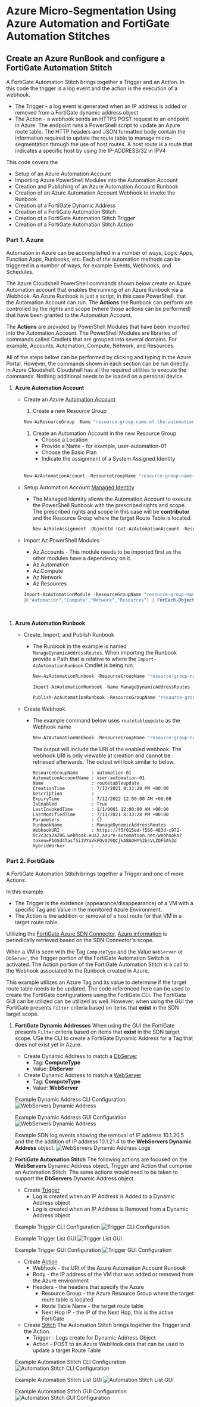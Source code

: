 # Azure Micro-Segmentation Using Azure Automation and FortiGate Automation Stitches

## Create an Azure RunBook and configure a FortiGate Automation Stitch

A FortiGate Automation Stitch brings together a Trigger and an Action. In this code the trigger is a log event and the action is the execution of a webhook.

* The Trigger - a log event is generated when an IP address is added or removed from a FortiGate dynamic address object
* The Action - a webhook sends an HTTPS POST request to an endpoint in Azure. The endpoint runs a PowerShell script to update an Azure route table. The HTTP headers and JSON formatted body contain the information required to update the route table to manage micro-segmentation through the use of host routes. A host route is a route that indicates a specific host by using the IP-ADDRESS/32 in IPV4

This code covers the

* Setup of an Azure Automation Account
* Importing Azure PowerShell Modules into the Automation Account
* Creation and Publishing of an Azure Automation Account Runbook
* Creation of an Azure Automation Account Webhook to invoke the Runbook
* Creation of a FortiGate Dynamic Address
* Creation of a FortiGate Automation Stitch
* Creation of a FortiGate Automation Stitch Trigger
* Creation of a FortiGate Automation Stitch Action

### Part 1. Azure

Automation in Azure can be accomplished in a number of ways, Logic Apps, Function Apps, Runbooks, etc. Each of the automation methods can be triggered in a number of ways, for example Events, Webhooks, and Schedules.

The Azure Cloudshell PowerShell commands shown below create an Azure Automation account that enables the running of an Azure Runbook via a Webhook. An Azure Runbook is just a script, in this case PowerShell, that the Automation Account can run. The __Actions__ the Runbook can perform are controlled by the rights and scope (where those actions can be performed) that have been granted to the Automation Account.

The __Actions__ are provided by PowerShell Modules that have been imported into the Automation Account. The PowerShell Modules are libraries of commands called Cmdlets that are grouped into several domains. For example, Accounts, Automation, Compute, Network, and Resources.

All of the steps below can be performed by clicking and typing in the Azure Portal. However, the commands shown in each section can be run directly in Azure Cloudshell. Cloudshell has all the required utilities to execute the commands. Nothing additional needs to be loaded on a personal device.

1. __Azure Automation Account__
    * Create an Azure [Automation Account](https://docs.microsoft.com/en-us/azure/automation/automation-create-standalone-account)

        1. Create a new Resource Group

        ```PowerShell
        New-AzResourceGroup -Name "resource-group-name-of-the-automation-account" -Location azure-location
        ```

        1. Create an Automation Account in the new Resource Group
            * Choose a Location
            * Provide a Name - for example, user-automation-01
            * Choose the Basic Plan
            * Indicate the assignment of a System Assigned Identity </br></br>

        ```PowerShell
        New-AzAutomationAccount -ResourceGroupName "resource-group-name-of-the-automation-account" -Location eastus -Name "user-automation-01" -AssignSystemIdentity -Plan Basic
        ```

    * Setup Automation Account [Managed Identity](<https://docs.microsoft.com/en-us/azure/active-directory/managed-identities-azure-resources/overview>)
      * The Managed Identity allows the Automation Account to execute the PowerShell Runbook with the prescribed rights and scope. The prescribed rights and scope in this case will be __contributor__ and the Resource Group where the target Route Table is located.

        ```PowerShell
        New-AzRoleAssignment -ObjectId (Get-AzAutomationAccount -ResourceGroupName "resource-group-name-of-the-automation-account" -Name user-automation-01).Identity.PrincipalId -RoleDefinitionName "Contributor" -Scope (Get-AzResourceGroup -Name "resource-group-name-of-the-target-route-table" -Location eastus).ResourceId
        ```

    * Import Az PowerShell Modules
        * Az.Accounts - This module needs to be imported first as the other modules have a dependency on it.
        * Az.Automation
        * Az.Compute
        * Az.Network
        * Az.Resources

        ```PowerShell
        Import-AzAutomationModule -ResourceGroupName "resource-group-name-of-the-automation-account" -AutomationAccountName user-automation-01 -Name Az.Accounts  -ContentLinkUri https://www.powershellgallery.com/api/v2/package/Az.Accounts
        @("Automation","Compute","Network","Resources") | ForEach-Object {Import-AzAutomationModule -ResourceGroupName "resource-group-name-of-the-automation-account" -AutomationAccountName user-automation-01 -Name Az.$_  -ContentLinkUri https://www.powershellgallery.com/api/v2/package/Az.$_}
        ```

</br>

1. __Azure Automation Runbook__
    * Create, Import, and Publish Runbook
      * The Runbook in the example is named `ManageDynamicAddressRoutes`. When importing the Runbook provide a Path that is relative to where the `Import-AzAutomationRunbook` Cmdlet is being run.

        ```PowerShell
        New-AzAutomationRunbook -ResourceGroupName "resource-group-name-of-the-automation-account" -AutomationAccountName user-automation-01 -Name ManageDynamicAddressRoutes -Type PowerShell
        
        Import-AzAutomationRunbook -Name ManageDynamicAddressRoutes -ResourceGroupName "resource-group-name-of-the-automation-account" -AutomationAccountName user-automation-01 -Path ManageDynamicAddressRoutes.ps1 -Type PowerShell –Force
        
        Publish-AzAutomationRunbook -ResourceGroupName "resource-group-name-of-the-automation-account" -AutomationAccountName user-automation-01 -Name ManageDynamicAddressRoutes
        ```

    * Create Webhook
      * The example command below uses `routetableupdate` as the Webhook name

        ```PowerShell
        New-AzAutomationWebhook -ResourceGroupName "resource-group-name-of-the-automation-account" -AutomationAccountName user-automation-01 -RunbookName ManageDynamicAddressRoutes -Name routetableupdate -IsEnabled $True -ExpiryTime "07/12/2022" -Force
        ```

        The output will include the URI of the enabled webhook. The webhook URI is only viewable at creation and cannot be retrieved afterwards. The output will look similar to below.

        ```text
        ResourceGroupName     : automation-01
        AutomationAccountName : user-automation-01
        Name                  : routetableupdate
        CreationTime          : 7/13/2021 8:33:28 PM +00:00
        Description           :
        ExpiryTime            : 7/12/2022 12:00:00 AM +00:00
        IsEnabled             : True
        LastInvokedTime       : 1/1/0001 12:00:00 AM +00:00
        LastModifiedTime      : 7/13/2021 8:33:28 PM +00:00
        Parameters            : {}
        RunbookName           : ManageDynamicAddressRoutes
        WebhookURI            : https://f5f015ed-f566-483d-c972-0c2c3ca2a296.webhook.eus2.azure-automation.net/webhooks?token=P1GSd4Tasf5i1VYaVkFQvG29QCjkA8AOHY%2bsVLZOFSA%3d
        HybridWorker          :
        ```

### Part 2. FortiGate

A FortiGate Automation Stitch brings together a Trigger and one of more Actions.

In this example

* The Trigger is the existence (appearance/disappearance) of a VM with a specific Tag and Value in the monitored Azure Environment.
* The Action is the addition or removal of a host route for that VM in a target route table.

Utilizing the [FortiGate Azure SDN Connector](https://docs.fortinet.com/document/fortigate-public-cloud/7.0.0/azure-administration-guide/502895/configuring-an-sdn-connector-in-azure), [Azure information](https://docs.fortinet.com/document/fortigate-public-cloud/7.0.0/azure-administration-guide/489236/configuring-an-azure-sdn-connector-for-azure-resources) is periodically retrieved based on the SDN Connector's scope.

When a VM is seen with the Tag `ComputeType` and the Value `WebServer` or `DbServer`, the Trigger portion of the FortiGate Automation Switch is activated. The Action portion of the FortiGate Automation Stitch is a call to the Webhook associated to the Runbook created in Azure.

This example utilizes an Azure Tag and its value to determine if the target route table needs to be updated. The code referenced here can be used to create the FortiGate configurations using the FortiGate CLI. The FortiGate GUI can be utilized can be utilized as well. However, when using the GUI the FortiGate presents `Filter` criteria based on items that __exist__ in the SDN target scope.

1. __FortiGate Dynamic Addresses__
When using the GUI the FortiGate presents `Filter` criteria based on items that __exist__ in the SDN target scope. USe the CLI to create a FortiGate Dynamic Address for a Tag that does not exist yet in Azure.
    * Create Dynamic Address to match a [DbServer](FortiGate/address-DbServers.cfg)
        * Tag: __ComputeType__
        * Value: __DbServer__
    * Create Dynamic Address to match a [WebServer](FortiGate/address-WebServers.cfg)
        * Tag: __ComputeType__
        * Value: __WebServer__

    Example Dynamic Address CLI Configuration
    ![WebServers Dynamic Address](images/dynamic-address-webservers-cli.jpg)

    Example Dynamic Address GUI Configuration
    ![WebServers Dynamic Address](images/dynamic-address-webservers-gui.jpg)

    Example SDN log events showing the removal of IP address 10.1.20.5 and the the addition of IP address 10.1.21.4 to the __WebServers Dynamic Address__ object.
    ![WebServers Dynamic Address Logs](images/dynamic-address-log.jpg)

1. __FortiGate Automation Stitch__
The following actions are focused on the __WebServers__ Dynamic Address object, Trigger and Action that comprise an Automation Stitch.  The same actions would need to be taken to support the __DbServers__ Dynamic Address object.

    * Create [Trigger](FortiGate/routetableupdate-trigger-WebServers.cfg)
        * Log is created when an IP Address is Added to a Dynamic Address object
        * Log is created when an IP Address is Removed from a Dynamic Address object

    Example Trigger CLI Configuration
    ![Trigger CLI Configuration](images/routetable-update-trigger-cfg-cli.jpg)

    Example Trigger List GUI
    ![Trigger List GUI](images/routetable-update-trigger-lst-gui.jpg)

    Example Trigger GUI Configuration
    ![Trigger GUI Configuration](images/routetable-update-trigger-cfg-gui.jpg)

    * Create [Action](FortiGate/routetableupdate-action.cfg)
        * Webhook - the URI of the Azure Automation Account Runbook
        * Body - the IP address of the VM that was added or removed from the Azure environment
        * Headers - the headers that specify the Azure
            * Resource Group - the Azure Resource Group where the target route table is located
            * Route Table Name - the target route table
            * Next Hop IP - the IP of the Next Hop, this is the active FortiGate
    * Create [Stitch](FortiGate/routetableupdate-stitch-WebServers.cfg)
    The Automation Stitch brings together the Trigger and the Action.
        * Trigger - Logs create for Dynamic Address Object
        * Action - POST to an Azure WebHook data that can be used to update a target Route Table

    Example Automation Stitch CLI Configuration
    ![Automation Stitch CLI Configuration](images/routetable-update-stitch-cfg-cli.jpg)

    Example Automation Stitch List GUI
    ![Automation Stitch List GUI](images/routetable-update-stitch-lst-gui.jpg)

    Example Automation Stitch GUI Configuration
    ![Automation Stitch GUI Configuration](images/routetable-update-stitch-cfg-gui.jpg)
